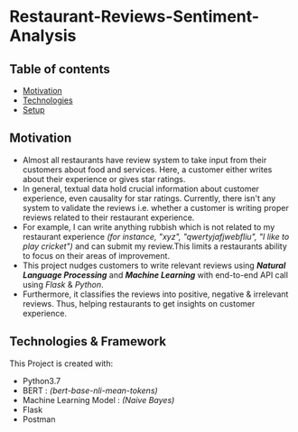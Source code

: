 # Restaurant-Reviews-Sentiment-Analysis

## Table of contents
* [Motivation](#Motivation)
* [Technologies](#Technologies)
* [Setup](#setup)

## Motivation
* Almost all restaurants have review system to take input from their customers about food and services. Here, a customer either writes about their experience or gives star ratings.
* In general, textual data hold crucial information about customer experience, even causality for star ratings. 
Currently, there isn't any system to validate the reviews i.e. whether a customer is writing proper reviews related to their restaurant experience.
* For example, I can write anything rubbish which is not related to my restaurant experience *(for instance, "xyz", "qwertyjafjwebfliu", "I like to play cricket")* and can submit my review.This limits a restaurants ability to focus on their areas of improvement.
* This project nudges customers to write relevant reviews using **_Natural Language Processing_** and **_Machine Learning_** with end-to-end API call using _Flask_ & _Python_.
* Furthermore, it classifies the reviews into positive, negative & irrelevant reviews. Thus, helping restaurants to get insights on customer experience.

## Technologies & Framework 
This Project is created with:
* Python3.7 
* BERT : _(bert-base-nli-mean-tokens)_
* Machine Learning Model : _(Naive Bayes)_
* Flask
* Postman
